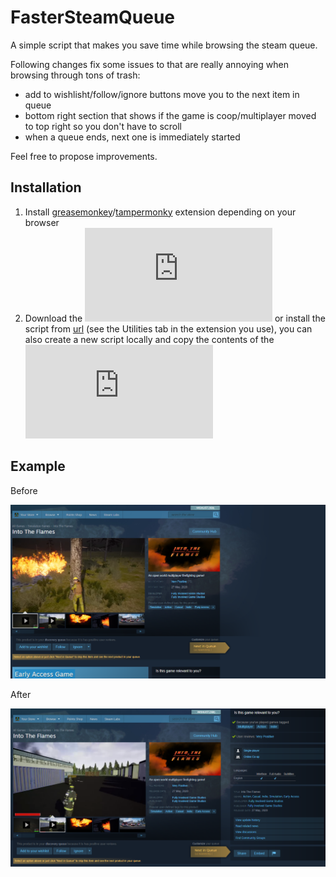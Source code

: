 # FasterSteamQueue
A simple script that makes you save time while browsing the steam queue.

Following changes fix some issues to that are really annoying when browsing through tons of trash:
 
- add to wishlisht/follow/ignore buttons move you to the next item in queue
- bottom right section that shows if the game is coop/multiplayer moved to top right so you don't have to scroll
- when a queue ends, next one is immediately started

Feel free to propose improvements.

## Installation

1. Install [greasemonkey](https://addons.mozilla.org/pl/firefox/addon/greasemonkey/)/[tampermonky](https://chrome.google.com/webstore/detail/tampermonkey/dhdgffkkebhmkfjojejmpbldmpobfkfo?hl=pl) extension depending on your browser
2. Download the ![js script file](https://github.com/ImAnEngineeer/FasterSteamQueue/blob/main/Faster%20Steam%20Queue.user.js) or install the script from [url](https://github.com/ImAnEngineeer/FasterSteamQueue/blob/main/Faster%20Steam%20Queue.user.js) (see the Utilities tab in the extension you use), you can also create a new script locally and copy the contents of the ![js file](https://github.com/ImAnEngineeer/FasterSteamQueue/blob/main/Faster%20Steam%20Queue.user.js)

## Example

Before

![before](https://github.com/ImAnEngineeer/FasterSteamQueue/blob/main/before.png)

After

![after](https://github.com/ImAnEngineeer/FasterSteamQueue/blob/main/after.png)
